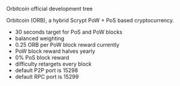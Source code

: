 
Orbitcoin official development tree

Orbitcoin (ORB), a hybrid Scrypt PoW + PoS based cryptocurrency.

* 30 seconds target for PoS and PoW blocks
* balanced weighting
* 0.25 ORB per PoW block reward currently
* PoW block reward halves yearly
* 0% PoS block reward
* difficulty retargets every block
* default P2P port is 15298
* default RPC port is 15299
